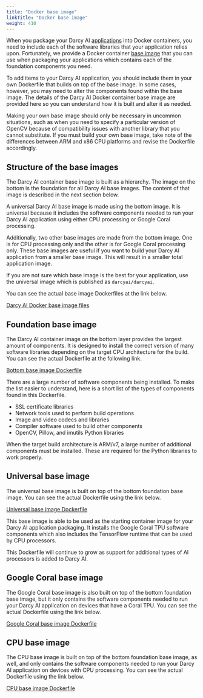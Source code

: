 ```yaml
---
title: "Docker base image"
linkTitle: "Docker base image"
weight: 410
---
```


When you package your Darcy AI [applications](../more/terminology.md#application) into Docker containers, you need to include each of the
software libraries that your application relies upon. Fortunately, we provide a Docker container
[base image](../more/terminology.md#docker-base-image) that you can use when packaging your applications which contains each of the foundation
components you need.

To add items to your Darcy AI application, you should include them in your own Dockerfile that
builds on top of the base image. In some cases, however, you may need to alter the components found
within the base image. The details of the Darcy AI Docker container base image are provided here so
you can understand how it is built and alter it as needed.

Making your own base image should only be necessary in uncommon situations, such as when you need to
specify a particular version of OpenCV because of compatibility issues with another library that you
cannot substitute. If you must build your own base image, take note of the differences between ARM
and x86 CPU platforms and revise the Dockerfile accordingly.

## Structure of the base images

The Darcy AI container base image is built as a hierarchy. The image on the bottom is the foundation
for all Darcy AI base images. The content of that image is described in the next section below.

A universal Darcy AI base image is made using the bottom image. It is universal because it includes
the software components needed to run your Darcy AI application using either CPU processing or
Google Coral processing.

Additionally, two other base images are made from the bottom image. One is for CPU processing only
and the other is for Google Coral processing only. These base images are useful if you want to build
your Darcy AI application from a smaller base image. This will result in a smaller total application
image.

If you are not sure which base image is the best for your application, use the universal image which
is published as `darcyai/darcyai`.

You can see the actual base image Dockerfiles at the link below.

[Darcy AI Docker base image files](https://github.com/darcyai/darcyai/tree/main/docker)

## Foundation base image

The Darcy AI container image on the bottom layer provides the largest amount of components. It is
designed to install the correct version of many software libraries depending on the target CPU
architecture for the build. You can see the actual Dockerfile at the following link.

[Bottom base image Dockerfile](https://github.com/darcyai/darcyai/blob/main/docker/base/Dockerfile)

There are a large number of software components being installed. To make the list easier to
understand, here is a short list of the types of components found in this Dockerfile.

- SSL certificate libraries
- Network tools used to perform build operations
- Image and video codecs and libraries
- Compiler software used to build other components
- OpenCV, Pillow, and imutils Python libraries

When the target build architecture is ARM/v7, a large number of additional components must be
installed. These are required for the Python libraries to work properly.

## Universal base image

The universal base image is built on top of the bottom foundation base image. You can see the actual
Dockerfile using the link below.

[Universal base image Dockerfile](https://github.com/darcyai/darcyai/blob/main/docker/universal/Dockerfile)

This base image is able to be used as the starting container image for your Darcy AI application
packaging. It installs the Google Coral TPU software components which also includes the TensorFlow
runtime that can be used by CPU processors.

This Dockerfile will continue to grow as support for additional types of AI processors is added to
Darcy AI.

## Google Coral base image

The Google Coral base image is also built on top of the bottom foundation base image, but it only
contains the software components needed to run your Darcy AI application on devices that have a
Coral TPU. You can see the actual Dockerfile using the link below.

[Google Coral base image Dockerfile](https://github.com/darcyai/darcyai/blob/main/docker/coral/Dockerfile)

## CPU base image

The CPU base image is built on top of the bottom foundation base image, as well, and only contains
the software components needed to run your Darcy AI application on devices with CPU processing. You
can see the actual Dockerfile using the link below.

[CPU base image Dockerfile](https://github.com/darcyai/darcyai/blob/main/docker/cpu/Dockerfile)
